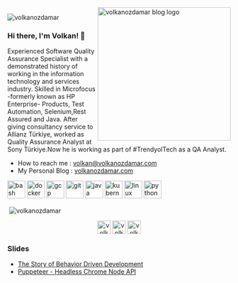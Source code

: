 <img align="right" src="https://volkanozdamar.com/images/Logo.png" alt="volkanozdamar blog logo" width=300px height=300px />
<p align="left"> <img src="https://komarev.com/ghpvc/?username=volkanozdamar" alt="volkanozdamar" /> </p>

### Hi there, I'm Volkan! 🌋 

Experienced Software Quality Assurance Specialist with a demonstrated history of working in the information technology and services industry. Skilled in Microfocus  -formerly known as HP Enterprise- Products, Test Automation, Selenium,Rest Assured and Java. After giving consultancy service to Allianz Türkiye, worked as Quality Assurance Analyst at Sony Türkiye.Now he is working as part of #TrendyolTech as a QA Analyst.

-   How to reach me : volkan@volkanozdamar.com 
-   My Personal Blog : <a href="https://volkanozdamar.com">volkanozdamar.com</a>




<p align="left"><img src="https://www.vectorlogo.zone/logos/gnu_bash/gnu_bash-icon.svg" alt="bash" width="40" height="40"/> <img src="https://devicons.github.io/devicon/devicon.git/icons/docker/docker-original-wordmark.svg" alt="docker" width="40" height="40"/> <img src="https://www.vectorlogo.zone/logos/google_cloud/google_cloud-icon.svg" alt="gcp" width="40" height="40"/> <img src="https://www.vectorlogo.zone/logos/git-scm/git-scm-icon.svg" alt="git" width="40" height="40"/> <img src="https://devicons.github.io/devicon/devicon.git/icons/java/java-original-wordmark.svg" alt="java" width="40" height="40"/> <img src="https://www.vectorlogo.zone/logos/kubernetes/kubernetes-icon.svg" alt="kubernetes" width="40" height="40"/> <img src="https://devicons.github.io/devicon/devicon.git/icons/linux/linux-original.svg" alt="linux" width="40" height="40"/> <img src="https://devicons.github.io/devicon/devicon.git/icons/python/python-original.svg" alt="python" width="40" height="40"/></p><p>&nbsp;<img align="center" src="https://github-readme-stats.vercel.app/api?username=volkanozdamar&show_icons=true" alt="volkanozdamar" /></p>

<p align="center">
<a href="https://dev.to/volkan" target="blank"><img align="center" src="https://cdn.jsdelivr.net/npm/simple-icons@3.0.1/icons/dev-dot-to.svg" alt="volkan" height="30" width="30" /></a>
<a href="https://twitter.com/volkanozdamar" target="blank"><img align="center" src="https://cdn.jsdelivr.net/npm/simple-icons@3.0.1/icons/twitter.svg" alt="volkanozdamar" height="30" width="30" /></a>
<a href="https://linkedin.com/in/volkanozdamar" target="blank"><img align="center" src="https://cdn.jsdelivr.net/npm/simple-icons@3.0.1/icons/linkedin.svg" alt="volkanozdamar" height="30" width="30" /></a>
</p>

### Slides

-  [The Story of Behavior Driven Development](https://volkanozdamar.com/slides/BDD/trendyol/)
-  [Puppeteer - Headless Chrome Node API](https://volkanozdamar.com/slides/puppeteer/sony/Puppeteer.pptx)
